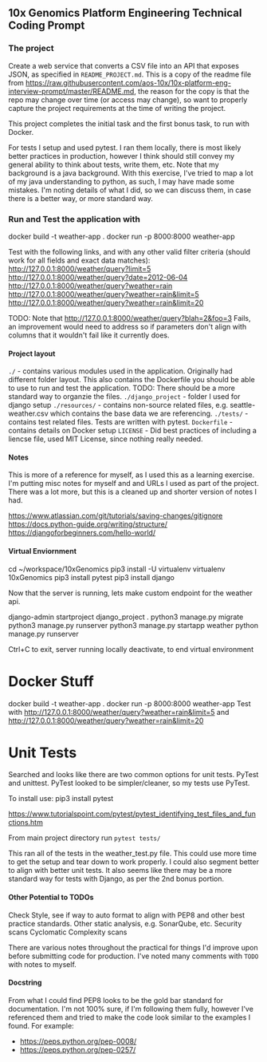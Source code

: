 ## 10x Genomics Platform Engineering Technical Coding Prompt

### The project

Create a web service that converts a CSV file into an API that exposes JSON, as specified in `README_PROJECT.md`. This is a copy of the readme file from https://raw.githubusercontent.com/aos-10x/10x-platform-eng-interview-prompt/master/README.md, the reason for the copy is that the repo may change over time (or access may change), so want to properly capture the project requirements at the time of writing the project.

This project completes the initial task and the first bonus task, to run with Docker. 

For tests I setup and used pytest. I ran them locally, there is most likely better practices in production, however I think should still convey my general ability to think about tests, write them, etc. Note that my background is a java background. With this exercise, I've tried to map a lot of my java understanding to python, as such, I may have made some mistakes. I'm noting details of what I did, so we can discuss them, in case there is a better way, or more standard way.

### Run and Test the application with
docker build -t weather-app .
docker run -p 8000:8000 weather-app

Test with the following links, and with any other valid filter criteria (should work for all fields and exact data matches):
http://127.0.0.1:8000/weather/query?limit=5 
http://127.0.0.1:8000/weather/query?date=2012-06-04 
http://127.0.0.1:8000/weather/query?weather=rain 
http://127.0.0.1:8000/weather/query?weather=rain&limit=5 
http://127.0.0.1:8000/weather/query?weather=rain&limit=20

TODO: Note that http://127.0.0.1:8000/weather/query?blah=2&foo=3 Fails, an improvement would need to address so if parameters don't align with columns that it wouldn't fail like it currently does.

#### Project layout
`./` - contains various modules used in the application. Originally had different folder layout. This also contains the Dockerfile you should be able to use to run and test the application. TODO: There should be a more standard way to organzie the files. 
`./django_project` - folder I used for django setup
`./resources/` - contains non-source related files, e.g. seattle-weather.csv which contains the base data we are referencing.
`./tests/` - contains test related files. Tests are written with pytest. 
`Dockerfile` - contains details on Docker setup
`LICENSE` - Did best practices of including a liencse file, used MIT License, since nothing really needed.

#### Notes 

This is more of a reference for myself, as I used this as a learning exercise. I'm putting misc notes for myself and and URLs I used as part of the project. There was a lot more, but this is a cleaned up and shorter version of notes I had.

https://www.atlassian.com/git/tutorials/saving-changes/gitignore
https://docs.python-guide.org/writing/structure/
https://djangoforbeginners.com/hello-world/

#### Virtual Enviornment
cd ~/workspace/10xGenomics
pip3 install -U virtualenv
virtualenv 10xGenomics
pip3 install pytest
pip3 install django

Now that the server is running, lets make custom endpoint for the weather api.

django-admin startproject django_project .
python3 manage.py migrate
python3 manage.py runserver
python3 manage.py startapp weather
python manage.py runserver  

Ctrl+C to exit, server running locally
deactivate, to end virtual environment 

# Docker Stuff
docker build -t weather-app .
docker run -p 8000:8000 weather-app
Test with http://127.0.0.1:8000/weather/query?weather=rain&limit=5 and http://127.0.0.1:8000/weather/query?weather=rain&limit=20

# Unit Tests
Searched and looks like there are two common options for unit tests. PyTest and unittest. PyTest looked to be simpler/cleaner, so my tests use PyTest.

To install use:
pip3 install pytest

https://www.tutorialspoint.com/pytest/pytest_identifying_test_files_and_functions.htm

From main project directory run 
`pytest tests/`

This ran all of the tests in the weather_test.py file. This could use more time to get the setup and tear down to work properly. I could also segment better to align with better unit tests. It also seems like there may be a more standard way for tests with Django, as per the 2nd bonus portion. 

#### Other Potential to TODOs

Check Style, see if way to auto format to align with PEP8 and other best practice standards. 
Other static analysis, e.g. SonarQube, etc.
Security scans
Cyclomatic Complexity scans

There are various notes throughout the practical for things I'd improve upon before submitting code for production. I've noted many comments with `TODO` with notes to myself.

#### Docstring
From what I could find PEP8 looks to be the gold bar standard for documentation. I'm not 100% sure, if I'm following them fully, however I've referenced them and tried to make the code look similar to the examples I found. For example: 

* https://peps.python.org/pep-0008/
* https://peps.python.org/pep-0257/


